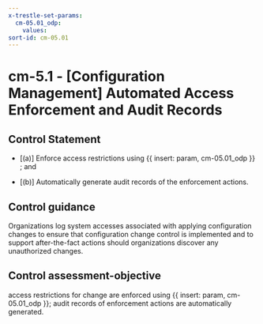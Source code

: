 ```yaml
---
x-trestle-set-params:
  cm-05.01_odp:
    values:
sort-id: cm-05.01
---
```


# cm-5.1 - \[Configuration Management\] Automated Access Enforcement and Audit Records

## Control Statement

- \[(a)\] Enforce access restrictions using {{ insert: param, cm-05.01_odp }} ; and

- \[(b)\] Automatically generate audit records of the enforcement actions.

## Control guidance

Organizations log system accesses associated with applying configuration changes to ensure that configuration change control is implemented and to support after-the-fact actions should organizations discover any unauthorized changes.

## Control assessment-objective

access restrictions for change are enforced using {{ insert: param, cm-05.01_odp }};
audit records of enforcement actions are automatically generated.
